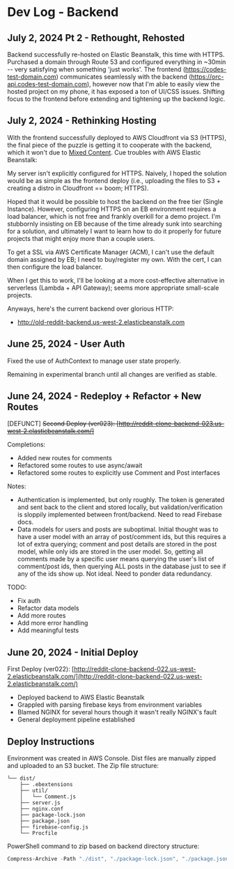 # Dev Log - Backend

## July 2, 2024 Pt 2 - Rethought, Rehosted

Backend successfully re-hosted on Elastic Beanstalk, this time with HTTPS. Purchased a domain through Route 53 and configured everything in ~30min -- very satisfying when something 'just works'.
The frontend (https://codes-test-domain.com) communicates seamlessly with the backend (https://orc-api.codes-test-domain.com), however now that I'm able to easily view the hosted project on my phone, it has exposed a ton of UI/CSS issues. Shifting focus to the frontend before extending and tightening up the backend logic.

## July 2, 2024 - Rethinking Hosting

With the frontend successfully deployed to AWS Cloudfront via S3 (HTTPS), the final piece of the puzzle is getting it to cooperate with the backend, which it won't due to [Mixed Content](https://developer.mozilla.org/en-US/docs/Web/Security/Mixed_content). Cue troubles with AWS Elastic Beanstalk:

My server isn't explicitly configured for HTTPS. Naively, I hoped the solution would be as simple as the frontend deploy (i.e., uploading the files to S3 + creating a distro in Cloudfront == boom; HTTPS).

Hoped that it would be possible to host the backend on the free tier (Single Instance). However, configuring HTTPS on an EB environment requires a load balancer, which is not free and frankly overkill for a demo project. I'm stubbornly insisting on EB because of the time already sunk into searching for a solution, and ultimately I want to learn how to do it properly for future projects that might enjoy more than a couple users.

To get a SSL via AWS Certificate Manager (ACM), I can't use the default domain assigned by EB; I need to buy/register my own. With the cert, I can then configure the load balancer.

When I get this to work, I'll be looking at a more cost-effective alternative in serverless (Lambda + API Gateway); seems more appropriate small-scale projects.

Anyways, here's the current backend over glorious HTTP: 
* http://old-reddit-backend.us-west-2.elasticbeanstalk.com

## June 25, 2024 - User Auth

Fixed the use of AuthContext to manage user state properly. 

Remaining in experimental branch until all changes are verified as stable.

## June 24, 2024 - Redeploy + Refactor + New Routes

[DEFUNCT] ~~Second Deploy (ver023): [http://reddit-clone-backend-023.us-west-2.elasticbeanstalk.com/]~~

Completions:

- Added new routes for comments
- Refactored some routes to use async/await
- Refactored some routes to explicitly use Comment and Post interfaces

Notes:

- Authentication is implemented, but only roughly. The token is generated and sent back to the client and stored locally, but validation/verification is sloppily implemented between front/backend. Need to read Firebase docs.
- Data models for users and posts are suboptimal. Initial thought was to have a user model with an array of post/comment ids, but this requires a lot of extra querying; comment and post details are stored in the post model, while only ids are stored in the user model. So, getting all comments made by a specific user means querying the user's list of comment/post ids, then querying ALL posts in the database just to see if any of the ids show up. Not ideal. Need to ponder data redundancy.

TODO:

- Fix auth
- Refactor data models
- Add more routes
- Add more error handling
- Add meaningful tests

## June 20, 2024 - Initial Deploy

First Deploy (ver022): [http://reddit-clone-backend-022.us-west-2.elasticbeanstalk.com/](http://reddit-clone-backend-022.us-west-2.elasticbeanstalk.com/)

- Deployed backend to AWS Elastic Beanstalk
- Grappled with parsing firebase keys from environment variables
- Blamed NGINX for several hours though it wasn't really NGINX's fault
- General deployment pipeline established

## Deploy Instructions

Environment was created in AWS Console. Dist files are manually zipped and uploaded to an S3 bucket. The Zip file structure:

```
└── dist/
    ├── .ebextensions
    ├── util/
    │   └── Comment.js
    ├── server.js
    ├── nginx.conf
    ├── package-lock.json
    ├── package.json
    ├── firebase-config.js
    └── Procfile
```

PowerShell command to zip based on backend directory structure:

```powershell
Compress-Archive -Path "./dist", "./package-lock.json", "./package.json", "./Procfile" -DestinationPath "reddit-clone-backend-022.zip"
```
